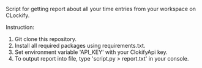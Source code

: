 Script for getting report about all your time entries from your workspace on CLockify.

Instruction:
1. Git clone this repository.
2. Install all required packages using requirements.txt.
3. Set environment variable 'API_KEY' with your ClokifyApi key.
4. To output report into file, type 'script.py > report.txt' in your console.